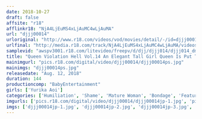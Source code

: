 ```yaml
---
date: 2018-10-27
draft: false
affsite: "r18"
afflinkr18: "NjA4LjEuMS4xLjAuMC4wLjAuMA"
url: "djjj00014"
urloriginal: "http://www.r18.com/videos/vod/movies/detail/-/id=djjj00014"
urlfinal: "http://media.r18.com/track/NjA4LjEuMS4xLjAuMC4wLjAuMA/videos/vod/movies/detail/-/id=djjj00014"
samplevid: "awspv3001.r18.com/litevideo/freepv/d/djj/djjj014/djjj014_dmb_w.mp4"
title: "Queen Violation Hell Vol.14 An Elegant Tall Girl Queen Is Put Through Humiliating Destruction The Moment When A Sadist Queen Cums And Dribbles Deep And Richly Thick Pussy Juices Everwhere Yurika Aoi"
mainimgurl: "pics.r18.com/digital/video/djjj00014/djjj00014ps.jpg"
mainimgs: "djjj00014ps.jpg"
releasedate: "Aug. 12, 2018"
duration: 144
productioncomp: "BabyEntertainment"
girls: ['Yurika Aoi']
categories: ['Humiliation', 'Shame', 'Mature Woman', 'Bondage', 'Featured Actress', 'Sadism', 'Hi-Def']
imgurls: ['pics.r18.com/digital/video/djjj00014/djjj00014jp-1.jpg', 'pics.r18.com/digital/video/djjj00014/djjj00014jp-2.jpg', 'pics.r18.com/digital/video/djjj00014/djjj00014jp-3.jpg', 'pics.r18.com/digital/video/djjj00014/djjj00014jp-4.jpg', 'pics.r18.com/digital/video/djjj00014/djjj00014jp-5.jpg', 'pics.r18.com/digital/video/djjj00014/djjj00014jp-6.jpg', 'pics.r18.com/digital/video/djjj00014/djjj00014jp-7.jpg', 'pics.r18.com/digital/video/djjj00014/djjj00014jp-8.jpg', 'pics.r18.com/digital/video/djjj00014/djjj00014jp-9.jpg', 'pics.r18.com/digital/video/djjj00014/djjj00014jp-10.jpg', 'pics.r18.com/digital/video/djjj00014/djjj00014jp-11.jpg', 'pics.r18.com/digital/video/djjj00014/djjj00014jp-12.jpg', 'pics.r18.com/digital/video/djjj00014/djjj00014jp-13.jpg', 'pics.r18.com/digital/video/djjj00014/djjj00014jp-14.jpg', 'pics.r18.com/digital/video/djjj00014/djjj00014jp-15.jpg', 'pics.r18.com/digital/video/djjj00014/djjj00014jp-16.jpg', 'pics.r18.com/digital/video/djjj00014/djjj00014jp-17.jpg', 'pics.r18.com/digital/video/djjj00014/djjj00014jp-18.jpg', 'pics.r18.com/digital/video/djjj00014/djjj00014jp-19.jpg', 'pics.r18.com/digital/video/djjj00014/djjj00014jp-20.jpg']
imgs: ['djjj00014jp-1.jpg', 'djjj00014jp-2.jpg', 'djjj00014jp-3.jpg', 'djjj00014jp-4.jpg', 'djjj00014jp-5.jpg', 'djjj00014jp-6.jpg', 'djjj00014jp-7.jpg', 'djjj00014jp-8.jpg', 'djjj00014jp-9.jpg', 'djjj00014jp-10.jpg', 'djjj00014jp-11.jpg', 'djjj00014jp-12.jpg', 'djjj00014jp-13.jpg', 'djjj00014jp-14.jpg', 'djjj00014jp-15.jpg', 'djjj00014jp-16.jpg', 'djjj00014jp-17.jpg', 'djjj00014jp-18.jpg', 'djjj00014jp-19.jpg', 'djjj00014jp-20.jpg']
---
```

